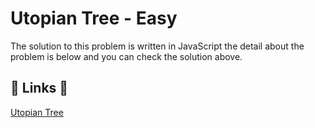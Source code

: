 # Utopian Tree - Easy

The solution to this problem is written in JavaScript the detail about the problem is below and you can check the solution above.

## 🔗 Links 🔗

[Utopian Tree](https://www.hackerrank.com/challenges/utopian-tree/problem)
